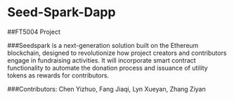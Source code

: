 # Seed-Spark-Dapp

##FT5004 Project

###Seedspark is a next-generation solution built on the Ethereum blockchain, designed to revolutionize how project creators and contributors engage in fundraising activities. It will incorporate smart contract functionality to automate the donation process and issuance of utility tokens as rewards for contributors.

###Contributors: Chen Yizhuo, Fang Jiaqi, Lyn Xueyan, Zhang Ziyan


